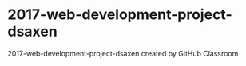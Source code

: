 # 2017-web-development-project-dsaxen
2017-web-development-project-dsaxen created by GitHub Classroom
